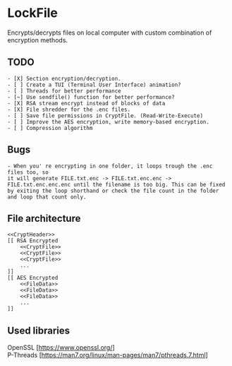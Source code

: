 # LockFile

Encrypts/decrypts files on local computer with custom combination of encryption methods.  

## TODO
```
- [X] Section encryption/decryption.
- [ ] Create a TUI (Terminal User Interface) animation?
- [ ] Threads for better performance
- [~] Use sendfile() function for better performance?
- [X] RSA stream encrypt instead of blocks of data
- [X] File shredder for the .enc files.
- [ ] Save file permissions in CryptFile. (Read-Write-Execute)
- [ ] Improve the AES encryption, write memory-based encryption.
- [ ] Compression algorithm
```

## Bugs
 ``` 
- When you' re encrypting in one folder, it loops trough the .enc files too, so
 it will generate FILE.txt.enc -> FILE.txt.enc.enc -> FILE.txt.enc.enc.enc until the filename is too big. This can be fixed by exiting the loop shorthand or check the file count in the folder and loop that count only.
 ```

## File architecture
```
<<CryptHeader>>
[[ RSA Encrypted
    <<CryptFile>>
    <<CryptFile>>
    <<CryptFile>>
    ...
]]
[[ AES Encrypted
    <<FileData>>
    <<FileData>>
    <<FileData>>
    ...
]]
```

## Used libraries
OpenSSL [https://www.openssl.org/]  
P-Threads [https://man7.org/linux/man-pages/man7/pthreads.7.html]

